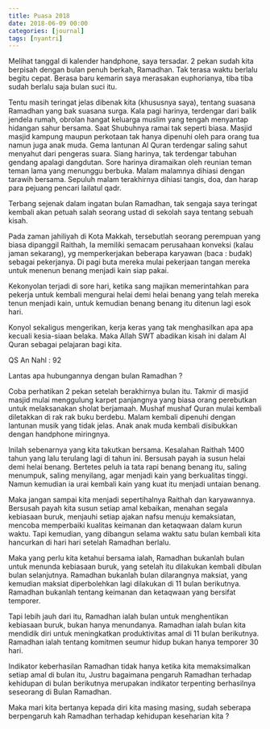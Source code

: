 ```yaml
---
title: Puasa 2018
date: 2018-06-09 00:00
categories: [journal]
tags: [nyantri]
---
```


Melihat tanggal di kalender handphone, saya tersadar. 2 pekan sudah kita berpisah dengan bulan penuh berkah, Ramadhan. Tak terasa waktu berlalu begitu cepat. Berasa baru kemarin saya merasakan euphorianya, tiba tiba sudah berlalu saja bulan suci itu.

Tentu masih teringat jelas dibenak kita (khususnya saya), tentang suasana Ramadhan yang bak suasana surga. Kala pagi harinya, terdengar dari balik jendela rumah, obrolan hangat keluarga muslim yang tengah menyantap hidangan sahur bersama. Saat Shubuhnya ramai tak seperti biasa. Masjid masjid kampung maupun perkotaan tak hanya dipenuhi oleh para orang tua namun juga anak muda. Gema lantunan Al Quran terdengar saling sahut menyahut dari pengeras suara. Siang harinya, tak terdengar tabuhan gendang apalagi dangdutan. Sore harinya diramaikan oleh reunian teman teman lama yang menunggu berbuka. Malam malamnya dihiasi dengan tarawih bersama. Sepuluh malam terakhirnya dihiasi tangis, doa, dan harap para pejuang pencari lailatul qadr.

Terbang sejenak dalam ingatan bulan Ramadhan, tak sengaja saya teringat kembali akan petuah salah seorang ustad di sekolah saya tentang sebuah kisah.

Pada zaman jahiliyah di Kota Makkah, tersebutlah seorang perempuan yang biasa dipanggil Raithah, Ia memiliki semacam perusahaan konveksi (kalau jaman sekarang), yg memperkerjakan beberapa karyawan (baca : budak) sebagai pekerjanya. Di pagi buta mereka mulai pekerjaan tangan mereka untuk menenun benang menjadi kain siap pakai.

Kekonyolan terjadi di sore hari, ketika sang majikan memerintahkan para pekerja untuk kembali mengurai helai demi helai benang yang telah mereka tenun menjadi kain, untuk kemudian benang benang itu ditenun lagi esok hari.

Konyol sekaligus mengerikan, kerja keras yang tak menghasilkan apa apa kecuali kesia-siaan belaka. Maka Allah SWT abadikan kisah ini dalam Al Quran sebagai pelajaran bagi kita.

QS An Nahl : 92

Lantas apa hubungannya dengan bulan Ramadhan ?

Coba perhatikan 2 pekan setelah berakhirnya bulan itu. Takmir di masjid masjid mulai menggulung karpet panjangnya yang biasa orang perebutkan untuk melaksanakan sholat berjamaah. Mushaf mushaf Quran mulai kembali diletakkan di rak rak buku berdebu. Malam kembali dipenuhi dengan lantunan musik yang tidak jelas. Anak anak muda kembali disibukkan dengan handphone miringnya.

Inilah sebenarnya yang kita takutkan bersama. Kesalahan Raithah 1400 tahun yang lalu terulang lagi di tahun ini. Bersusah payah ia susun helai demi helai benang. Bertetes peluh ia tata rapi benang benang itu, saling menumpuk, saling menyilang, agar menjadi kain yang berkualitas tinggi. Namun kemudian ia urai kembali kain yang kuat itu menjadi untaian benang.

Maka jangan sampai kita menjadi sepertihalnya Raithah dan karyawannya. Bersusah payah kita susun setiap amal kebaikan, menahan segala kebiasaan buruk, menjauhi setiap ajakan nafsu menuju kemaksiatan, mencoba memperbaiki kualitas keimanan dan ketaqwaan dalam kurun waktu. Tapi kemudian, yang dibangun selama waktu satu bulan kembali kita hancurkan di hari hari setelah Ramadhan berlalu.

Maka yang perlu kita ketahui bersama ialah, Ramadhan bukanlah bulan untuk menunda kebiasaan buruk, yang setelah itu dilakukan kembali dibulan bulan selanjutnya. Ramadhan bukanlah bulan dilarangnya maksiat, yang kemudian maksiat diperbolehkan lagi dilakukan di 11 bulan berikutnya. Ramadhan bukanlah tentang keimanan dan ketaqwaan yang bersifat temporer.

Tapi lebih jauh dari itu, Ramadhan ialah bulan untuk menghentikan kebiasaan buruk, bukan hanya menundanya. Ramadhan ialah bulan kita mendidik diri untuk meningkatkan produktivitas amal di 11 bulan berikutnya. Ramadhan ialah tentang komitmen seumur hidup bukan hanya temporer 30 hari.

Indikator keberhasilan Ramadhan tidak hanya ketika kita memaksimalkan setiap amal di bulan itu, Justru bagaimana pengaruh Ramadhan terhadap kehidupan di bulan berikutnya merupakan indikator terpenting berhasilnya seseorang di Bulan Ramadhan.

Maka mari kita bertanya kepada diri kita masing masing, sudah seberapa berpengaruh kah Ramadhan terhadap kehidupan keseharian kita ?